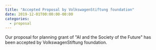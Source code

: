 ```yaml
---
title: "Accepted Proposal by VolkswagenStiftung foundation"
date: 2019-12-01T00:00:00-00:00
categories:
  - proposal
---
```


Our proposal for planning grant of "AI and the Society of the Future" has been accepted by VolkswagenStiftung foundation.